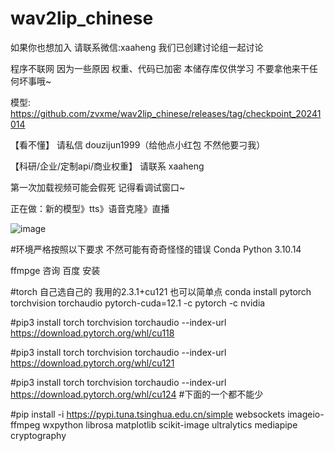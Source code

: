 # wav2lip_chinese

如果你也想加入 请联系微信:xaaheng 我们已创建讨论组一起讨论

程序不联网 因为一些原因 权重、代码已加密 本储存库仅供学习 不要拿他来干任何坏事哦~

模型: https://github.com/zvxme/wav2lip_chinese/releases/tag/checkpoint_20241014

【看不懂】 请私信 douzijun1999（给他点小红包 不然他要刁我）

【科研/企业/定制api/商业权重】 请联系 xaaheng

第一次加载视频可能会假死 记得看调试窗口~

正在做：新的模型》tts》语音克隆》直播


![image](https://github.com/user-attachments/assets/a17bc528-485b-4b63-8268-74b8f0d260a2)

#环境严格按照以下要求 不然可能有奇奇怪怪的错误
Conda Python 3.10.14

ffmpge 咨询 百度 安装

#torch 自己选自己的 我用的2.3.1+cu121 也可以简单点 conda install pytorch torchvision torchaudio pytorch-cuda=12.1 -c pytorch -c nvidia

#pip3 install torch torchvision torchaudio --index-url https://download.pytorch.org/whl/cu118

#pip3 install torch torchvision torchaudio --index-url https://download.pytorch.org/whl/cu121

#pip3 install torch torchvision torchaudio --index-url https://download.pytorch.org/whl/cu124
#下面的一个都不能少

#pip install -i https://pypi.tuna.tsinghua.edu.cn/simple  websockets imageio-ffmpeg wxpython librosa matplotlib scikit-image ultralytics mediapipe  cryptography


